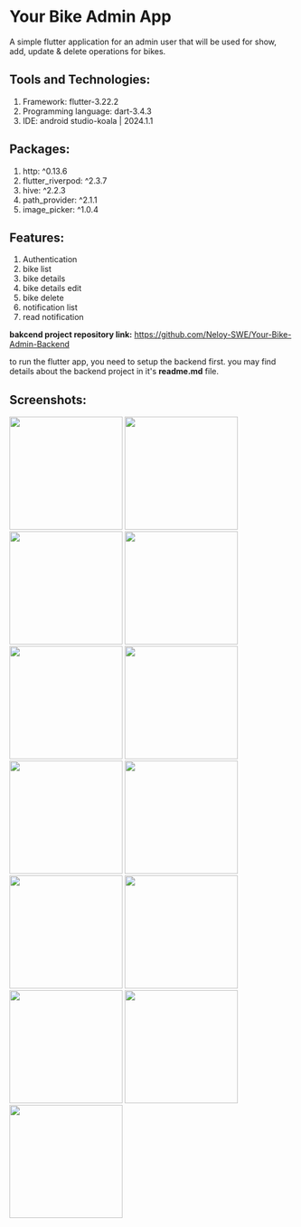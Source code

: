 # Your Bike Admin App

A simple flutter application for an admin user that will be used for show, add, update & delete
operations for bikes.

## Tools and Technologies:

1. Framework: flutter-3.22.2
2. Programming language: dart-3.4.3
3. IDE: android studio-koala | 2024.1.1

## Packages:

1. http: ^0.13.6
2. flutter_riverpod: ^2.3.7
3. hive: ^2.2.3
4. path_provider: ^2.1.1
5. image_picker: ^1.0.4

## Features:

1. Authentication
2. bike list
3. bike details
4. bike details edit
5. bike delete
6. notification list
7. read notification

**bakcend project repository link:** https://github.com/Neloy-SWE/Your-Bike-Admin-Backend

to run the flutter app, you need to setup the backend first. you may find details about the backend
project in it's **readme.md** file.

## Screenshots:

<p float="left">
  <img src="screenshots/1.splash.jpg" width="200" />
  <img src="screenshots/2.login.jpg" width="200" />
  <img src="screenshots/3.loader.jpg" width="200" />
  <img src="screenshots/4.done.jpg" width="200" />
  <img src="screenshots/5.list.jpg" width="200" />
  <img src="screenshots/6.1.details.jpg" width="200" />
  <img src="screenshots/7.edit.jpg" width="200" />
  <img src="screenshots/8.delete.jpg" width="200" />
  <img src="screenshots/9.1.add.jpg" width="200" />
  <img src="screenshots/9.2.add.jpg" width="200" />
  <img src="screenshots/10.notiflist.jpg" width="200" />
  <img src="screenshots/11.notifread.jpg" width="200" />
  <img src="screenshots/12.readdone.jpg" width="200" />